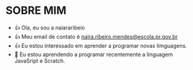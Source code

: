 # SOBRE MIM 



- :+1: Ola, eu sou a naiararibeio
- :+1: Meu email de contato é naira.ribeiro.mendes@escola.pr.gov.br
- :+1: Eu estou interessado em aprender a programar novas limguagens.
- 🌱 Eu estou aprendendo a programar recentemente a linguagem JavaSript e Scratch.


<!---
naiararibeiro/naiararibeiro is a ✨ special ✨ repository because its `README.md` (this file) appears on your GitHub profile.
You can click the Preview link to take a look at your changes.
--->
